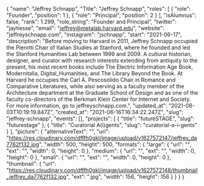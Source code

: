 {
 "name": "Jeffrey Schnapp",
 "Title": "Jeffrey Schnapp",
 "roles": [
  {
   "role": "Founder",
   "position": 1
  },
  {
   "role": "Principal",
   "position": 2
  }
 ],
 "isAlumnus": false,
 "rank": 1.299,
 "role_string": "Founder and Principal",
 "twitter": "jaytiesse",
 "email": "jeffrey@metalab.harvard.edu",
 "website": "jeffreyschnapp.com",
 "instagram": "jschnapp",
 "start": "2021-06-17",
 "description": "Before moving to Harvard in 2011, Jeffrey Schnapp occupied the Pierotti Chair of Italian Studies at Stanford, where he founded and led the Stanford Humanities Lab between 1999 and 2009. A cultural historian, designer, and curator with research interests extending from antiquity to the present, his most recent books include The Electric Information Age Book, Modernitalia, Digital_Humanities, and The Library Beyond the Book. At Harvard he occupies the Carl A. Pescosolido Chair in Romance and Comparative Literatures, while also serving as a faculty member of the Architecture department at the Graduate School of Design and as one of the faculty co-directors of the Berkman Klein Center for Internet and Society. For more information, go to jeffreyschnapp.com.",
 "updated_at": "2021-08-03T10:19:19.847Z",
 "created_at": "2021-06-16T16:34:22.247Z",
 "slug": "jeffrey-schnapp",
 "events": [],
 "projects": [
  {
   "title": "futureSTAGE",
   "slug": "futurestage"
  },
  {
   "title": "Curatorial A(i)gents",
   "slug": "curatorial-a-i-gents"
  }
 ],
 "picture": {
  "alternativeText": "",
  "url": "https://res.cloudinary.com/dfffh0gkl/image/upload/v1627572147/jeffrey_da7762f132.jpg",
  "width": 500,
  "height": 500,
  "formats": {
   "large": {
    "url": "",
    "ext": "",
    "width": 0,
    "height": 0
   },
   "medium": {
    "url": "",
    "ext": "",
    "width": 0,
    "height": 0
   },
   "small": {
    "url": "",
    "ext": "",
    "width": 0,
    "height": 0
   },
   "thumbnail": {
    "url": "https://res.cloudinary.com/dfffh0gkl/image/upload/v1627572148/thumbnail_jeffrey_da7762f132.jpg",
    "ext": ".jpg",
    "width": 156,
    "height": 156
   }
  }
 }
}
